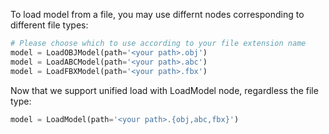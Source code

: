 To load model from a file, you may use differnt nodes corresponding to different file types:
```python
# Please choose which to use according to your file extension name
model = LoadOBJModel(path='<your path>.obj')
model = LoadABCModel(path='<your path>.abc')
model = LoadFBXModel(path='<your path>.fbx')
```
Now that we support unified load with LoadModel node, regardless the file type:
```python
model = LoadModel(path='<your path>.{obj,abc,fbx}')
```
